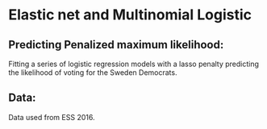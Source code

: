 # Elastic net and Multinomial Logistic
## Predicting Penalized maximum likelihood:
Fitting a series of logistic regression models with a lasso penalty predicting the likelihood of voting for the Sweden Democrats.

## Data:
Data used from ESS 2016.
